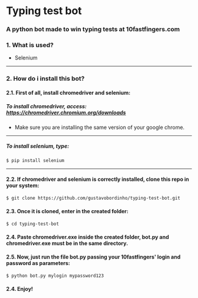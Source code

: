 # Typing test bot

### A python bot made to win typing tests at 10fastfingers.com

### 1. What is used? 

- Selenium
___
### 2. How do i install this bot?

#### 2.1. First of all, install chromedriver and selenium:
  ##### To install chromedriver, access: https://chromedriver.chromium.org/downloads
  - Make sure you are installing the same version of your google chrome.
  ___
  ##### To install selenium, type:
  ```bash
  $ pip install selenium
  ```
___
#### 2.2. If chromedriver and selenium is correctly installed, clone this repo in your system:
```bash
$ git clone https://github.com/gustavobordinho/typing-test-bot.git
```
#### 2.3. Once it is cloned, enter in the created folder:
```bash
$ cd typing-test-bot
```
#### 2.4. Paste chromedriver.exe inside the created folder, bot.py and chromedriver.exe must be in the same directory.


#### 2.5. Now, just run the file bot.py passing your 10fastfingers' login and password as parameters:
```bash
$ python bot.py mylogin mypassword123
```
#### 2.4. Enjoy!
